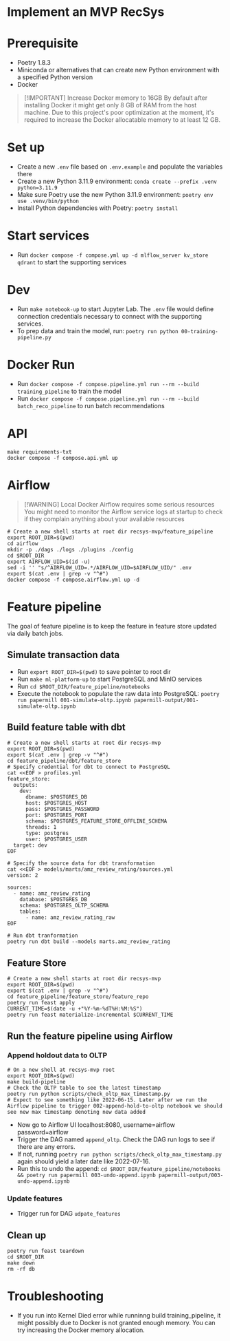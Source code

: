 # Implement an MVP RecSys

# Prerequisite
- Poetry 1.8.3
- Miniconda or alternatives that can create new Python environment with a specified Python version
- Docker

> [!IMPORTANT] Increase Docker memory to 16GB
> By default after installing Docker it might get only 8 GB of RAM from the host machine.
> Due to this project's poor optimization at the moment, it's required to increase the Docker allocatable memory to at least 12 GB.

# Set up
- Create a new `.env` file based on `.env.example` and populate the variables there
- Create a new Python 3.11.9 environment: `conda create --prefix .venv python=3.11.9`
- Make sure Poetry use the new Python 3.11.9 environment: `poetry env use .venv/bin/python`
- Install Python dependencies with Poetry: `poetry install`

# Start services
- Run `docker compose -f compose.yml up -d mlflow_server kv_store qdrant` to start the supporting services

# Dev
- Run `make notebook-up` to start Jupyter Lab. The `.env` file would define connection credentials necessary to connect with the supporting services.
- To prep data and train the model, run: `poetry run python 00-training-pipeline.py`

# Docker Run
- Run `docker compose -f compose.pipeline.yml run --rm --build training_pipeline` to train the model
- Run `docker compose -f compose.pipeline.yml run --rm --build batch_reco_pipeline` to run batch recommendations

# API
```shell
make requirements-txt
docker compose -f compose.api.yml up
```

# Airflow
> [!WARNING] Local Docker Airflow requires some serious resources
> You might need to monitor the Airflow service logs at startup to check if they complain anything about your available resources

```shell
# Create a new shell starts at root dir recsys-mvp/feature_pipeline
export ROOT_DIR=$(pwd)
cd airflow
mkdir -p ./dags ./logs ./plugins ./config
cd $ROOT_DIR
export AIRFLOW_UID=$(id -u)
sed -i '' "s/^AIRFLOW_UID=.*/AIRFLOW_UID=$AIRFLOW_UID/" .env
export $(cat .env | grep -v "^#")
docker compose -f compose.airflow.yml up -d
```

# Feature pipeline
The goal of feature pipeline is to keep the feature in feature store updated via daily batch jobs.

## Simulate transaction data
- Run `export ROOT_DIR=$(pwd)` to save pointer to root dir
- Run `make ml-platform-up` to start PostgreSQL and MinIO services
- Run `cd $ROOT_DIR/feature_pipeline/notebooks`
- Execute the notebook to populate the raw data into PostgreSQL: `poetry run papermill 001-simulate-oltp.ipynb papermill-output/001-simulate-oltp.ipynb`

## Build feature table with dbt
```shell
# Create a new shell starts at root dir recsys-mvp
export ROOT_DIR=$(pwd)
export $(cat .env | grep -v "^#")
cd feature_pipeline/dbt/feature_store
# Specify credential for dbt to connect to PostgreSQL
cat <<EOF > profiles.yml
feature_store:
  outputs:
    dev:
      dbname: $POSTGRES_DB
      host: $POSTGRES_HOST
      pass: $POSTGRES_PASSWORD
      port: $POSTGRES_PORT
      schema: $POSTGRES_FEATURE_STORE_OFFLINE_SCHEMA
      threads: 1
      type: postgres
      user: $POSTGRES_USER
  target: dev
EOF

# Specify the source data for dbt transformation
cat <<EOF > models/marts/amz_review_rating/sources.yml
version: 2

sources:
  - name: amz_review_rating
    database: $POSTGRES_DB
    schema: $POSTGRES_OLTP_SCHEMA
    tables:
      - name: amz_review_rating_raw
EOF

# Run dbt tranformation
poetry run dbt build --models marts.amz_review_rating
```

## Feature Store

```shell
# Create a new shell starts at root dir recsys-mvp
export ROOT_DIR=$(pwd)
export $(cat .env | grep -v "^#")
cd feature_pipeline/feature_store/feature_repo
poetry run feast apply
CURRENT_TIME=$(date -u +"%Y-%m-%dT%H:%M:%S")
poetry run feast materialize-incremental $CURRENT_TIME
```

## Run the feature pipeline using Airflow

### Append holdout data to OLTP
```shell
# On a new shell at recsys-mvp root
export ROOT_DIR=$(pwd)
make build-pipeline
# Check the OLTP table to see the latest timestamp
poetry run python scripts/check_oltp_max_timestamp.py
# Expect to see something like 2022-06-15. Later after we run the Airflow pipeline to trigger 002-append-hold-to-oltp notebook we should see new max timestamp denoting new data added
```

- Now go to Airflow UI localhost:8080, username=airflow password=airflow
- Trigger the DAG named `append_oltp`. Check the DAG run logs to see if there are any errors.
- If not, running `poetry run python scripts/check_oltp_max_timestamp.py` again should yield a later date like 2022-07-16.
- Run this to undo the append: `cd $ROOT_DIR/feature_pipeline/notebooks && poetry run papermill 003-undo-append.ipynb papermill-output/003-undo-append.ipynb`

### Update features
- Trigger run for DAG `udpate_features`


## Clean up
```shell
poetry run feast teardown
cd $ROOT_DIR
make down
rm -rf db
```

# Troubleshooting
- If you run into Kernel Died error while runninng build training_pipeline, it might possibly due to Docker is not granted enough memory. You can try increasing the Docker memory allocation.